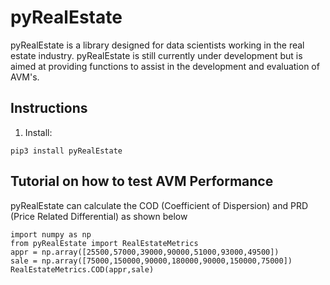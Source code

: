 # pyRealEstate

pyRealEstate is a library designed for data scientists working in the real estate industry. pyRealEstate is still currently under development but is aimed at providing functions to assist in the development and evaluation of AVM's. 

## Instructions

1. Install:

```
pip3 install pyRealEstate
```
## Tutorial on how to test AVM  Performance 

pyRealEstate can calculate the COD (Coefficient of Dispersion) and PRD (Price Related Differential) as shown below 

```
import numpy as np 
from pyRealEstate import RealEstateMetrics
appr = np.array([25500,57000,39000,90000,51000,93000,49500])
sale = np.array([75000,150000,90000,180000,90000,150000,75000])
RealEstateMetrics.COD(appr,sale)
```

